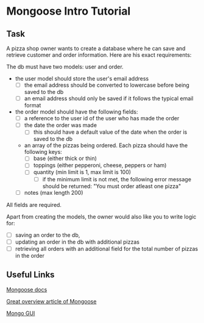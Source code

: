 # Mongoose Intro Tutorial

## Task

A pizza shop owner wants to create a database where he can save and retrieve customer and order information. Here are his exact requirements:

The db must have two models: user and order.

- the user model should store the user's email address
  - [ ] the email address should be converted to lowercase before being saved to the db
  - [ ] an email address should only be saved if it follows the typical email format
- the order model should have the following fields:
  - [ ] a reference to the user id of the user who has made the order
  - [ ] the date the order was made
    - [ ] this should have a default value of the date when the order is saved to the db
  - an array of the pizzas being ordered. Each pizza should have the following keys:
    - [ ] base (either thick or thin)
    - [ ] toppings (either pepperoni, cheese, peppers or ham)
    - [ ] quantity (min limit is 1, max limit is 100)
      - [ ] if the minimum limit is not met, the following error message should be returned: "You must order atleast one pizza"
  - [ ] notes (max length 200)

All fields are required.

Apart from creating the models, the owner would also like you to write logic for:

- [ ] saving an order to the db,
- [ ] updating an order in the db with additional pizzas
- [ ] retrieving all orders with an additional field for the total number of pizzas in the order

## Useful Links

[Mongoose docs](https://mongoosejs.com/)

[Great overview article of Mongoose](https://blog.cloudboost.io/everything-you-need-to-know-about-mongoose-63fcf8564d52)

[Mongo GUI](https://robomongo.org/download)
